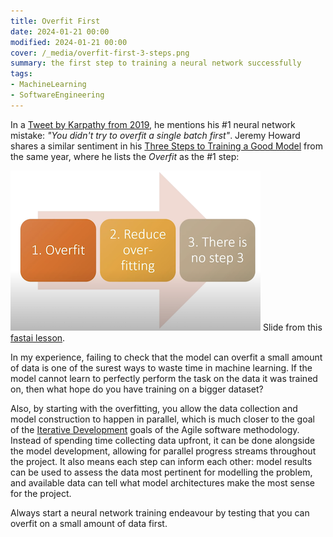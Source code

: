 ```yaml
---
title: Overfit First
date: 2024-01-21 00:00
modified: 2024-01-21 00:00
cover: /_media/overfit-first-3-steps.png
summary: the first step to training a neural network successfully
tags:
- MachineLearning
- SoftwareEngineering
---
```


In a [Tweet by Karpathy from 2019](https://twitter.com/karpathy/status/1013244313327681536?lang=en), he mentions his #1 neural network mistake: *"You didn't try to overfit a single batch first"*. Jeremy Howard shares a similar sentiment in his [Three Steps to Training a Good Model](https://www.youtube.com/watch?v=4u8FxNEDUeg&t=1267s) from the same year, where he lists the *Overfit* as the #1 step:

![Three Steps to Training a Good Model by Jeremy Howard](../_media/overfit-first-3-steps.png)
Slide from this [fastai lesson](https://www.youtube.com/watch?v=4u8FxNEDUeg&t=1267s0).

In my experience, failing to check that the model can overfit a small amount of data is one of the surest ways to waste time in machine learning. If the model cannot learn to perfectly perform the task on the data it was trained on, then what hope do you have training on a bigger dataset?

Also, by starting with the overfitting, you allow the data collection and model construction to happen in parallel, which is much closer to the goal of the [Iterative Development](iterative-development.md) goals of the Agile software methodology. Instead of spending time collecting data upfront, it can be done alongside the model development, allowing for parallel progress streams throughout the project. It also means each step can inform each other: model results can be used to assess the data most pertinent for modelling the problem, and available data can tell what model architectures make the most sense for the project.

Always start a neural network training endeavour by testing that you can overfit on a small amount of data first.